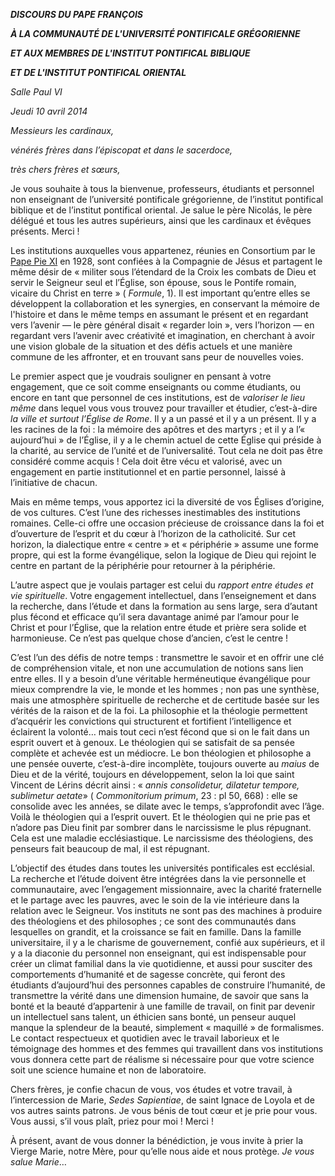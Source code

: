 ***DISCOURS DU PAPE FRANÇOIS***

***À LA COMMUNAUTÉ DE L'UNIVERSITÉ PONTIFICALE GRÉGORIENNE***

***ET AUX MEMBRES DE L'INSTITUT PONTIFICAL BIBLIQUE***

***ET DE L'INSTITUT PONTIFICAL ORIENTAL***

*Salle Paul VI*

*Jeudi 10 avril 2014*

*Messieurs les cardinaux,*

*vénérés frères dans l’épiscopat et dans le sacerdoce,*

*très chers frères et sœurs,*

Je vous souhaite à tous la bienvenue, professeurs, étudiants et personnel non enseignant de l’université pontificale grégorienne, de l’institut pontifical biblique et de l’institut pontifical oriental. Je salue le père Nicolás, le père délégué et tous les autres supérieurs, ainsi que les cardinaux et évêques présents. Merci !

Les institutions auxquelles vous appartenez, réunies en Consortium par le [Pape Pie XI](http://www.vatican.va/holy_father/pius_xi/index_fr.htm) en 1928, sont confiées à la Compagnie de Jésus et partagent le même désir de « militer sous l’étendard de la Croix les combats de Dieu et servir le Seigneur seul et l’Église, son épouse, sous le Pontife romain, vicaire du Christ en terre » ( *Formule*, 1). Il est important qu’entre elles se développent la collaboration et les synergies, en conservant la mémoire de l'histoire et dans le même temps en assumant le présent et en regardant vers l’avenir — le père général disait « regarder loin », vers l’horizon — en regardant vers l’avenir avec créativité et imagination, en cherchant à avoir une vision globale de la situation et des défis actuels et une manière commune de les affronter, et en trouvant sans peur de nouvelles voies.

Le premier aspect que je voudrais souligner en pensant à votre engagement, que ce soit comme enseignants ou comme étudiants, ou encore en tant que personnel de ces institutions, est de *valoriser le lieu même* dans lequel vous vous trouvez pour travailler et étudier, c’est-à-dire *la ville et surtout l’Église de Rome*. Il y a un passé et il y a un présent. Il y a les racines de la foi : la mémoire des apôtres et des martyrs ; et il y a l’« aujourd’hui » de l’Église, il y a le chemin actuel de cette Église qui préside à la charité, au service de l’unité et de l’universalité. Tout cela ne doit pas être considéré comme acquis ! Cela doit être vécu et valorisé, avec un engagement en partie institutionnel et en partie personnel, laissé à l’initiative de chacun.

Mais en même temps, vous apportez ici la diversité de vos Églises d’origine, de vos cultures. C’est l’une des richesses inestimables des institutions romaines. Celle-ci offre une occasion précieuse de croissance dans la foi et d’ouverture de l’esprit et du cœur à l’horizon de la catholicité. Sur cet horizon, la dialectique entre « centre » et « périphérie » assume une forme propre, qui est la forme évangélique, selon la logique de Dieu qui rejoint le centre en partant de la périphérie pour retourner à la périphérie.

L’autre aspect que je voulais partager est celui du *rapport entre études et vie spirituelle*. Votre engagement intellectuel, dans l’enseignement et dans la recherche, dans l’étude et dans la formation au sens large, sera d’autant plus fécond et efficace qu’il sera davantage animé par l’amour pour le Christ et pour l’Église, que la relation entre étude et prière sera solide et harmonieuse. Ce n’est pas quelque chose d’ancien, c’est le centre !

C’est l’un des défis de notre temps : transmettre le savoir et en offrir une clé de compréhension vitale, et non une accumulation de notions sans lien entre elles. Il y a besoin d’une véritable herméneutique évangélique pour mieux comprendre la vie, le monde et les hommes ; non pas une synthèse, mais une atmosphère spirituelle de recherche et de certitude basée sur les vérités de la raison et de la foi. La philosophie et la théologie permettent d’acquérir les convictions qui structurent et fortifient l’intelligence et éclairent la volonté… mais tout ceci n’est fécond que si on le fait dans un esprit ouvert et à genoux. Le théologien qui se satisfait de sa pensée complète et achevée est un médiocre. Le bon théologien et philosophe a une pensée ouverte, c’est-à-dire incomplète, toujours ouverte au *maius* de Dieu et de la vérité, toujours en développement, selon la loi que saint Vincent de Lérins décrit ainsi : « *annis consolidetur, dilatetur tempore, sublimetur aetate*» ( *Commonitorium primum*, 23 : pl 50, 668) : elle se consolide avec les années, se dilate avec le temps, s’approfondit avec l’âge. Voilà le théologien qui a l’esprit ouvert. Et le théologien qui ne prie pas et n’adore pas Dieu finit par sombrer dans le narcissisme le plus répugnant. Cela est une maladie ecclésiastique. Le narcissisme des théologiens, des penseurs fait beaucoup de mal, il est répugnant.

L’objectif des études dans toutes les universités pontificales est ecclésial. La recherche et l’étude doivent être intégrées dans la vie personnelle et communautaire, avec l’engagement missionnaire, avec la charité fraternelle et le partage avec les pauvres, avec le soin de la vie intérieure dans la relation avec le Seigneur. Vos instituts ne sont pas des machines à produire des théologiens et des philosophes ; ce sont des communautés dans lesquelles on grandit, et la croissance se fait en famille. Dans la famille universitaire, il y a le charisme de gouvernement, confié aux supérieurs, et il y a la diaconie du personnel non enseignant, qui est indispensable pour créer un climat familial dans la vie quotidienne, et aussi pour susciter des comportements d’humanité et de sagesse concrète, qui feront des étudiants d’aujourd’hui des personnes capables de construire l’humanité, de transmettre la vérité dans une dimension humaine, de savoir que sans la bonté et la beauté d’appartenir à une famille de travail, on finit par devenir un intellectuel sans talent, un éthicien sans bonté, un penseur auquel manque la splendeur de la beauté, simplement « maquillé » de formalismes. Le contact respectueux et quotidien avec le travail laborieux et le témoignage des hommes et des femmes qui travaillent dans vos institutions vous donnera cette part de réalisme si nécessaire pour que votre science soit une science humaine et non de laboratoire.

Chers frères, je confie chacun de vous, vos études et votre travail, à l’intercession de Marie, *Sedes Sapientiae*, de saint Ignace de Loyola et de vos autres saints patrons. Je vous bénis de tout cœur et je prie pour vous. Vous aussi, s’il vous plaît, priez pour moi ! Merci !

À présent, avant de vous donner la bénédiction, je vous invite à prier la Vierge Marie, notre Mère, pour qu’elle nous aide et nous protège. *Je vous salue Marie*…